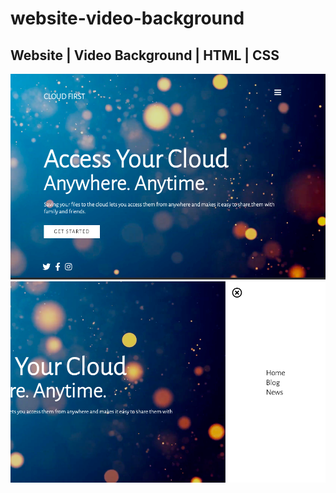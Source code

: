 # website-video-background
##  Website | Video Background | HTML | CSS

<img src="images/img1.png" />
<img src="images/img2.png" />
